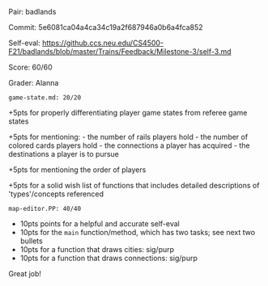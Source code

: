 Pair: badlands

Commit: 5e6081ca04a4ca34c19a2f687946a0b6a4fca852

Self-eval: https://github.ccs.neu.edu/CS4500-F21/badlands/blob/master/Trains/Feedback/Milestone-3/self-3.md

Score: 60/60

Grader: Alanna
  
`game-state.md: 20/20`

+5pts for properly differentiating player game states from referee game states

+5pts for mentioning:
        - the number of rails players hold
        - the number of colored cards players hold
        - the connections a player has acquired
        - the destinations a player is to pursue

+5pts for mentioning the order of players

+5pts for a solid wish list of functions that includes detailed descriptions of 'types'/concepts referenced

`map-editor.PP: 40/40`

- 10pts points for a helpful and accurate self-eval
- 10pts for the `main` function/method, which has two tasks; see next two bullets
- 10pts for a function that draws cities: sig/purp
- 10pts for a function that draws connections: sig/purp

Great job!
